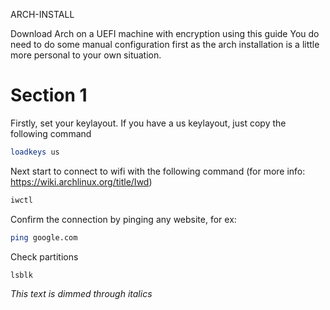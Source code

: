   ARCH-INSTALL

Download Arch on a UEFI machine with encryption using this guide
You do need to do some manual configuration first as the arch installation is a little more personal to your own situation.


# Section 1
Firstly, set your keylayout. If you have a us keylayout, just copy the following command
```bash
loadkeys us
```
Next start to connect to wifi with the following command (for more info: https://wiki.archlinux.org/title/Iwd)
```bash
iwctl
```
Confirm the connection by pinging any website, for ex: 
```bash
ping google.com
```
Check partitions
```bash
lsblk
```
*This text is dimmed through italics*




